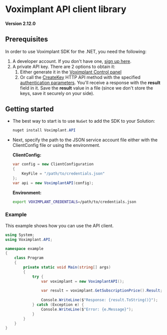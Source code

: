 # Voximplant API client library

#### Version 2.12.0

## Prerequisites

In order to use Voximplant SDK for the .NET, you need the following:

1. A developer account. If you don't have one, [sign up here](https://voximplant.com/sign-up/).
2. A private API key. There are 2 options to obtain it:
    1. Either generate it in the [Voximplant Control panel](https://manage.voximplant.com/settings/service_accounts)
    1. Or call the [CreateKey](https://voximplant.com/docs/references/httpapi/managing_role_system#createkey) HTTP API
       method with the
       specified [authentication parameters](https://voximplant.com/docs/references/httpapi/auth_parameters). You'll
       receive a response with the __result__ field in it. Save the __result__ value in a file (since we don't store the
       keys, save it securely on your side).

## Getting started

* The best way to start is to use `NuGet` to add the SDK to your Solution:

  ```powershell
  nuget install Voximplant.API
  ```

* Next, specify the path to the JSON service account file either with the ClientConfig file or using the environment.

  **ClientConfig:**
  ```csharp
  var config = new ClientConfiguration
  {
      KeyFile = "/path/to/credentials.json"
  };
  var api = new VoximplantAPI(config);
  ```

  **Environment:**
  ```bash
  export VOXIMPLANT_CREDENTIALS=/path/to/credentials.json
  ```

### Example

This example shows how you can use the API client.

```csharp
using System;
using Voximplant.API;

namespace example
{
    class Program
    {
        private static void Main(string[] args)
        {
            try {
                var voximplant = new VoximplantAPI();
                
                var result = voximplant.GetSubscriptionPrice().Result;
                
                Console.WriteLine($"Response: {result.ToString()}");
            } catch (Exception e) {
                Console.WriteLine($"Error: {e.Message}");
            }
        }
    }
}
```

